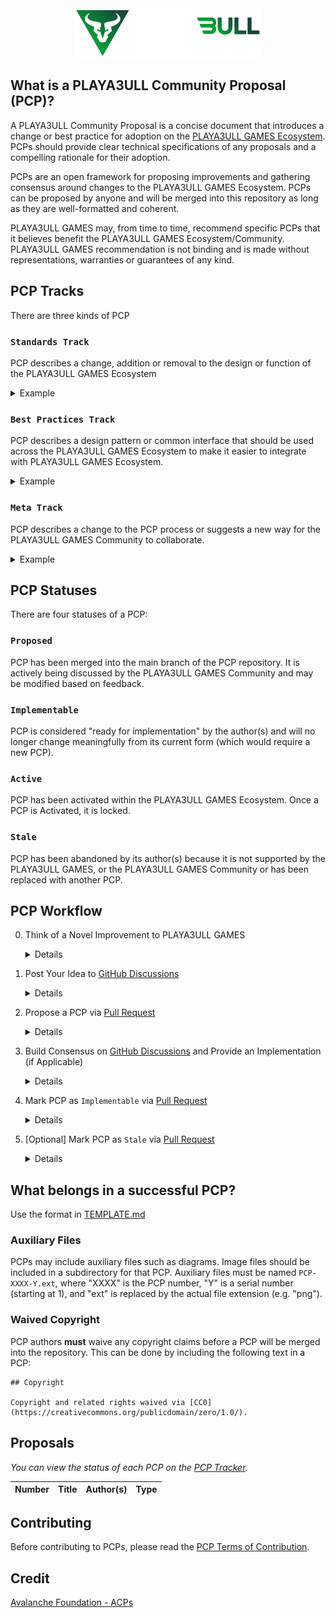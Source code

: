 <div align="center" style="padding-top: 128px">
  <img src="LOGO.png">
</div>

## What is a PLAYA3ULL Community Proposal (PCP)?

A PLAYA3ULL Community Proposal is a concise document that introduces a change or best practice for adoption on the [PLAYA3ULL GAMES Ecosystem](https://playa3ull.games).
PCPs should provide clear technical specifications of any proposals and a compelling rationale for their adoption.

PCPs are an open framework for proposing improvements and gathering consensus around changes to the PLAYA3ULL GAMES Ecosystem.
PCPs can be proposed by anyone and will be merged into this repository as long as they are well-formatted and coherent.

PLAYA3ULL GAMES may, from time to time, recommend specific PCPs that it believes benefit the PLAYA3ULL GAMES Ecosystem/Community.
PLAYA3ULL GAMES recommendation is not binding and is made without representations, warranties or guarantees of any kind.

## PCP Tracks
There are three kinds of PCP

### `Standards Track`
PCP describes a change, addition or removal to the design or function of the PLAYA3ULL GAMES Ecosystem

<details>
    <summary>Example</summary>
    Changes to the PLAYA3ULL GAMES Avalanche Subnet, Subnet architecture, Decentralized network or any change/addition that affects the interoperability within the PLAYA3ULL GAMES Ecosystem.
</details>

### `Best Practices Track`
PCP describes a design pattern or common interface that should be used across the PLAYA3ULL GAMES Ecosystem to make it easier to integrate with PLAYA3ULL GAMES Ecosystem.

<details>
    <summary>Example</summary>
    Proposing a smart contract interface, SDKs, APIs, not proposing a change to how smart contracts are executed.
</details>

### `Meta Track`
PCP describes a change to the PCP process or suggests a new way for the PLAYA3ULL GAMES Community to collaborate.

<details>
    <summary>Example</summary>
    Changes to the PCP process, PCP repository, or PCP workflow.
</details>

## PCP Statuses
There are four statuses of a PCP:

### `Proposed`
PCP has been merged into the main branch of the PCP repository. It is actively being discussed by the PLAYA3ULL GAMES Community and may be modified based on feedback.

### `Implementable`
PCP is considered "ready for implementation" by the author(s) and will no longer change meaningfully from its current form (which would require a new PCP).

### `Active`
PCP has been activated within the PLAYA3ULL GAMES Ecosystem. Once a PCP is Activated, it is locked.

### `Stale`
PCP has been abandoned by its author(s) because it is not supported by the PLAYA3ULL GAMES, or the PLAYA3ULL GAMES Community or has been replaced with another PCP.

## PCP Workflow

0. Think of a Novel Improvement to PLAYA3ULL GAMES
    <details>
      <summary>Details</summary>
      The PCP process begins with a new idea for PLAYA3ULL GAMES. Each potential PCP must have an author(s): someone who writes the PCP using the style and format described below, shepherds the associated GitHub Discussion, and attempts to build consensus around the idea. Note that ideas and any resulting PCP is public. Authors should not post any ideas or anything in a PCP that the Author wants to keep confidential or to keep ownership rights in (such as intellectual property rights).
    </details>
1. Post Your Idea to [GitHub Discussions](https://github.com/playa3ull/playa3ull-community-proposals/discussions/categories/ideas)
    <details>
      <summary>Details</summary>
      The author(s) should first attempt to ascertain whether there is support for their idea by posting in the "Ideas" category of GitHub Discussions.
      Vetting an idea publicly before going as far as writing a PCP is meant to save both the potential author(s) and the wider PLAYA3ULL GAMES Community time.
      Asking the PLAYA3ULL GAMES Community first if an idea is original helps prevent too much time being spent on something that is guaranteed to be rejected based on prior discussions (searching the Internet does not always do the trick).
      It also helps to make sure the idea is applicable to the entire community and not just the author(s).
      
      Small enhancements or patches often don't need standardization between multiple projects; these don't need a PCP and should be injected into the relevant development workflow.
    </details>
2. Propose a PCP via [Pull Request](https://github.com/playa3ull/playa3ull-community-proposals/pulls)
    <details>
      <summary>Details</summary>
      Once the author(s) feels confident that an idea has a decent chance of acceptance, a PCP should be drafted and submitted as a pull request (PR).
      This draft must be written in PCP style as described below. It is highly recommended that a single PCP contain a single key proposal or new idea.
      The more focused the PCP, the more successful it tends to be. If in doubt, split your PCP into several well-focused ones.
      The PR number of the PCP will become its assigned number.
    </details>

3. Build Consensus on [GitHub Discussions](https://github.com/playa3ull/playa3ull-community-proposals/discussions/categories/discussion) and Provide an Implementation (if Applicable)
    <details>
      <summary>Details</summary>
      PCPs will be merged by PCP maintainers if the proposal is generally well-formatted and coherent.
      PCP editors will attempt to merge anything worthy of discussion, regardless of feasibility or complexity, that is not a duplicate or incomplete.
      After a PCP is merged, an official GitHub Discussion will be opened for the PCP and linked to the proposal for community discussion.
      It is recommended for author(s) or supportive PLAYA3ULL GAMES Community members to post an accompanying non-technical overview of their PCP for general consumption in this GitHub Discussion.
      The PCP should be reviewed and broadly supported before a reference implementation is started, again to avoid wasting the author(s) and the PLAYA3ULL GAMES Community's time, unless a reference implementation will aid people in studying the PCP.
    </details>
4. Mark PCP as `Implementable` via [Pull Request](https://github.com/playa3ull/playa3ull-community-proposals/pulls)
    <details>
      <summary>Details</summary>
      Once a PCP is considered complete by the author(s), it should be marked as `Implementable`.
      At this point, all open questions should be addressed and an associated reference implementation should be provided (if applicable).
      As mentioned earlier, the PLAYA3ULL GAMES meets periodically to recommend the ratification of specific PCPs but it is ultimately up to members of the PLAYA3ULL GAMES/PLAYA3ULL GAMES Community to adopt PCPs.
    </details>

5. [Optional] Mark PCP as `Stale` via [Pull Request](https://github.com/playa3ull/playa3ull-community-proposals/pulls)
    <details>
      <summary>Details</summary>
      A PCP can be superseded by a different PCP, rendering the original obsolete.
      If this occurs, the original PCP will be marked as `Stale`. PCPs may also be marked as `Stale` if the author(s) abandon work on it for a prolonged period of time (12+ months).
      PCPs may be reopened and moved back to `Proposed` if the author(s) restart work.
    </details>


## What belongs in a successful PCP?

Use the format in [TEMPLATE.md](./PCPs/TEMPLATE.md)

### Auxiliary Files

PCPs may include auxiliary files such as diagrams. Image files should be included in a subdirectory for that PCP.
Auxiliary files must be named `PCP-XXXX-Y.ext`, where "XXXX" is the PCP number, "Y" is a serial number (starting at 1), and "ext" is replaced by the actual file extension (e.g. "png").

### Waived Copyright

PCP authors **must** waive any copyright claims before a PCP will be merged into the repository.
This can be done by including the following text in a PCP:

```text
## Copyright

Copyright and related rights waived via [CC0](https://creativecommons.org/publicdomain/zero/1.0/).
```

## Proposals

_You can view the status of each PCP on the [PCP Tracker](https://github.com/orgs/playa3ull/projects/3)._

| Number | Title | Author(s) | Type |
| :----- | :---- | :-------- | :--- |

## Contributing

Before contributing to PCPs, please read the [PCP Terms of Contribution](./CONTRIBUTING.md).

## Credit
[Avalanche Foundation - ACPs](https://github.com/avalanche-foundation/ACPs)
